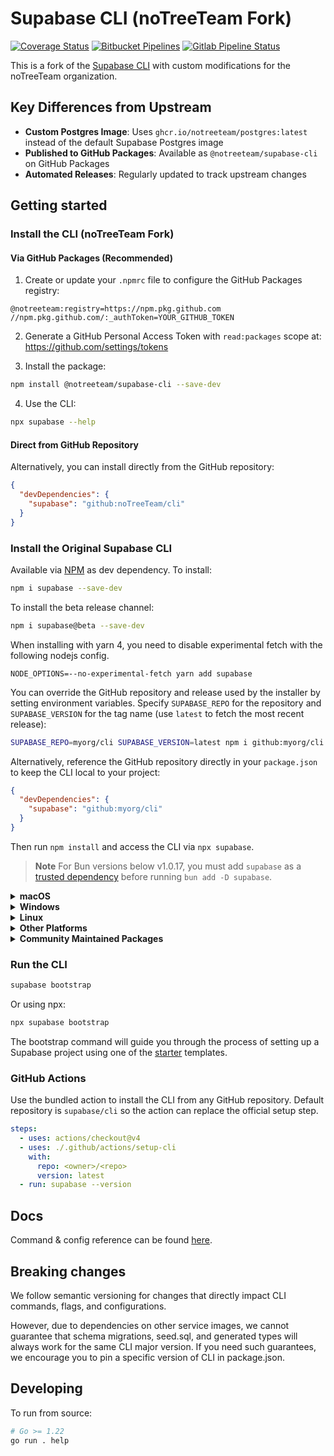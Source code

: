# Supabase CLI (noTreeTeam Fork)

[![Coverage Status](https://coveralls.io/repos/github/supabase/cli/badge.svg?branch=main)](https://coveralls.io/github/supabase/cli?branch=main) [![Bitbucket Pipelines](https://img.shields.io/bitbucket/pipelines/supabase-cli/setup-cli/master?style=flat-square&label=Bitbucket%20Canary)](https://bitbucket.org/supabase-cli/setup-cli/pipelines) [![Gitlab Pipeline Status](https://img.shields.io/gitlab/pipeline-status/sweatybridge%2Fsetup-cli?label=Gitlab%20Canary)
](https://gitlab.com/sweatybridge/setup-cli/-/pipelines)

This is a fork of the [Supabase CLI](https://github.com/supabase/cli) with custom modifications for the noTreeTeam organization.

## Key Differences from Upstream

- **Custom Postgres Image**: Uses `ghcr.io/notreeteam/postgres:latest` instead of the default Supabase Postgres image
- **Published to GitHub Packages**: Available as `@notreeteam/supabase-cli` on GitHub Packages
- **Automated Releases**: Regularly updated to track upstream changes

## Getting started

### Install the CLI (noTreeTeam Fork)

#### Via GitHub Packages (Recommended)

1. Create or update your `.npmrc` file to configure the GitHub Packages registry:

```
@notreeteam:registry=https://npm.pkg.github.com
//npm.pkg.github.com/:_authToken=YOUR_GITHUB_TOKEN
```

2. Generate a GitHub Personal Access Token with `read:packages` scope at: https://github.com/settings/tokens

3. Install the package:

```bash
npm install @notreeteam/supabase-cli --save-dev
```

4. Use the CLI:

```bash
npx supabase --help
```

#### Direct from GitHub Repository

Alternatively, you can install directly from the GitHub repository:

```json
{
  "devDependencies": {
    "supabase": "github:noTreeTeam/cli"
  }
}
```

### Install the Original Supabase CLI

Available via [NPM](https://www.npmjs.com) as dev dependency. To install:

```bash
npm i supabase --save-dev
```

To install the beta release channel:

```bash
npm i supabase@beta --save-dev
```

When installing with yarn 4, you need to disable experimental fetch with the following nodejs config.

```
NODE_OPTIONS=--no-experimental-fetch yarn add supabase
```

You can override the GitHub repository and release used by the installer by setting environment variables.
Specify `SUPABASE_REPO` for the repository and `SUPABASE_VERSION` for the tag name (use `latest` to fetch the most recent release):

```bash
SUPABASE_REPO=myorg/cli SUPABASE_VERSION=latest npm i github:myorg/cli --save-dev
```

Alternatively, reference the GitHub repository directly in your `package.json`
to keep the CLI local to your project:

```json
{
  "devDependencies": {
    "supabase": "github:myorg/cli"
  }
}
```

Then run `npm install` and access the CLI via `npx supabase`.

> **Note**
For Bun versions below v1.0.17, you must add `supabase` as a [trusted dependency](https://bun.sh/guides/install/trusted) before running `bun add -D supabase`.

<details>
  <summary><b>macOS</b></summary>

  Available via [Homebrew](https://brew.sh). To install:

  ```sh
  brew install supabase/tap/supabase
  ```

  To install the beta release channel:
  
  ```sh
  brew install supabase/tap/supabase-beta
  brew link --overwrite supabase-beta
  ```
  
  To upgrade:

  ```sh
  brew upgrade supabase
  ```
</details>

<details>
  <summary><b>Windows</b></summary>

  Available via [Scoop](https://scoop.sh). To install:

  ```powershell
  scoop bucket add supabase https://github.com/supabase/scoop-bucket.git
  scoop install supabase
  ```

  To upgrade:

  ```powershell
  scoop update supabase
  ```
</details>

<details>
  <summary><b>Linux</b></summary>

  Available via [Homebrew](https://brew.sh) and Linux packages.

  #### via Homebrew

  To install:

  ```sh
  brew install supabase/tap/supabase
  ```

  To upgrade:

  ```sh
  brew upgrade supabase
  ```

  #### via Linux packages

  Linux packages are provided in [Releases](https://github.com/noTreeTeam/cli/releases). To install, download the `.apk`/`.deb`/`.rpm`/`.pkg.tar.zst` file depending on your package manager and run the respective commands.

  ```sh
  sudo apk add --allow-untrusted <...>.apk
  ```

  ```sh
  sudo dpkg -i <...>.deb
  ```

  ```sh
  sudo rpm -i <...>.rpm
  ```

  ```sh
  sudo pacman -U <...>.pkg.tar.zst
  ```
</details>

<details>
  <summary><b>Other Platforms</b></summary>

  You can also install the CLI via [go modules](https://go.dev/ref/mod#go-install) without the help of package managers.

  ```sh
  go install github.com/noTreeTeam/cli@latest
  ```

  Add a symlink to the binary in `$PATH` for easier access:

  ```sh
  ln -s "$(go env GOPATH)/bin/cli" /usr/bin/supabase
  ```

  This works on other non-standard Linux distros.
</details>

<details>
  <summary><b>Community Maintained Packages</b></summary>

  Available via [pkgx](https://pkgx.sh/). Package script [here](https://github.com/pkgxdev/pantry/blob/main/projects/supabase.com/cli/package.yml).
  To install in your working directory:

  ```bash
  pkgx install supabase
  ```

  Available via [Nixpkgs](https://nixos.org/). Package script [here](https://github.com/NixOS/nixpkgs/blob/master/pkgs/development/tools/supabase-cli/default.nix).
</details>

### Run the CLI

```bash
supabase bootstrap
```

Or using npx:

```bash
npx supabase bootstrap
```

The bootstrap command will guide you through the process of setting up a Supabase project using one of the [starter](https://github.com/supabase-community/supabase-samples/blob/main/samples.json) templates.
### GitHub Actions

Use the bundled action to install the CLI from any GitHub repository.
Default repository is `supabase/cli` so the action can replace the official setup step.

```yaml
steps:
  - uses: actions/checkout@v4
  - uses: ./.github/actions/setup-cli
    with:
      repo: <owner>/<repo>
      version: latest
  - run: supabase --version
```


## Docs

Command & config reference can be found [here](https://supabase.com/docs/reference/cli/about).

## Breaking changes

We follow semantic versioning for changes that directly impact CLI commands, flags, and configurations.

However, due to dependencies on other service images, we cannot guarantee that schema migrations, seed.sql, and generated types will always work for the same CLI major version. If you need such guarantees, we encourage you to pin a specific version of CLI in package.json.

## Developing

To run from source:

```sh
# Go >= 1.22
go run . help
```
